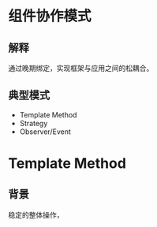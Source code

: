 # 组件协作模式

## 解释

通过晚期绑定，实现框架与应用之间的松耦合。

## 典型模式

- Template Method
- Strategy
- Observer/Event

# Template Method 

## 背景

稳定的整体操作，